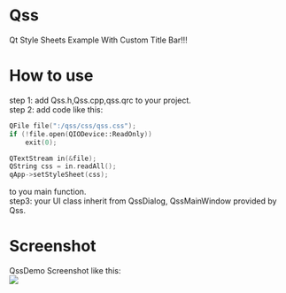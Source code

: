 # Qss
Qt Style Sheets Example With Custom Title Bar!!!
# How to use
step 1: add Qss.h,Qss.cpp,qss.qrc to your project.<br>
step 2: add code like this:	<br>
```C++
QFile file(":/qss/css/qss.css");
if (!file.open(QIODevice::ReadOnly))
	exit(0);

QTextStream in(&file);
QString css = in.readAll();
qApp->setStyleSheet(css);
 ```
 to you main function.<br>
 step3: your UI class inherit from QssDialog, QssMainWindow provided by Qss.
 # Screenshot
 QssDemo Screenshot like this:<br>
 ![](https://github.com/chenwen1126/Qss/blob/master/ScreenShot/01.png)

